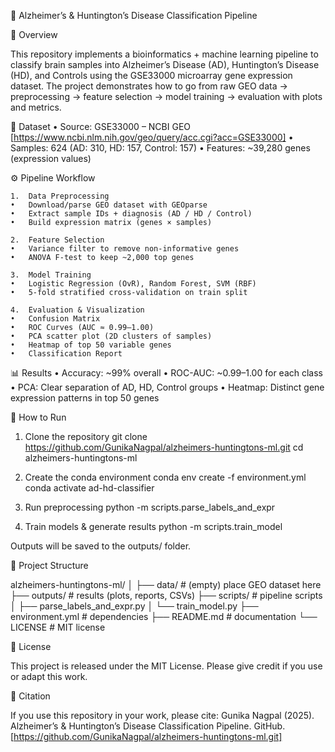 🧬 Alzheimer’s & Huntington’s Disease Classification Pipeline

📌 Overview

This repository implements a bioinformatics + machine learning pipeline to classify brain samples into Alzheimer’s Disease (AD), Huntington’s Disease (HD), and Controls using the GSE33000 microarray gene expression dataset.
The project demonstrates how to go from raw GEO data → preprocessing → feature selection → model training → evaluation with plots and metrics.


📂 Dataset
	•	Source: GSE33000 – NCBI GEO [https://www.ncbi.nlm.nih.gov/geo/query/acc.cgi?acc=GSE33000]
	•	Samples: 624 (AD: 310, HD: 157, Control: 157)
	•	Features: ~39,280 genes (expression values)


⚙ Pipeline Workflow

	1.	Data Preprocessing
	•	Download/parse GEO dataset with GEOparse
	•	Extract sample IDs + diagnosis (AD / HD / Control)
	•	Build expression matrix (genes × samples)
  
	2.	Feature Selection
	•	Variance filter to remove non-informative genes
	•	ANOVA F-test to keep ~2,000 top genes
  
	3.	Model Training
	•	Logistic Regression (OvR), Random Forest, SVM (RBF)
	•	5-fold stratified cross-validation on train split
  
	4.	Evaluation & Visualization
	•	Confusion Matrix
	•	ROC Curves (AUC ≈ 0.99–1.00)
	•	PCA scatter plot (2D clusters of samples)
	•	Heatmap of top 50 variable genes
	•	Classification Report



📊 Results
	•	Accuracy: ~99% overall
	•	ROC-AUC: ~0.99–1.00 for each class
	•	PCA: Clear separation of AD, HD, Control groups
	•	Heatmap: Distinct gene expression patterns in top 50 genes


🚀 How to Run

1. Clone the repository
git clone https://github.com/GunikaNagpal/alzheimers-huntingtons-ml.git
cd alzheimers-huntingtons-ml

2. Create the conda environment
conda env create -f environment.yml
conda activate ad-hd-classifier

3. Run preprocessing
python -m scripts.parse_labels_and_expr

4. Train models & generate results
python -m scripts.train_model

Outputs will be saved to the outputs/ folder.


📂 Project Structure

alzheimers-huntingtons-ml/
│
├── data/                 # (empty) place GEO dataset here
├── outputs/              # results (plots, reports, CSVs)
├── scripts/              # pipeline scripts
│   ├── parse_labels_and_expr.py
│   └── train_model.py
├── environment.yml       # dependencies
├── README.md             # documentation
└── LICENSE               # MIT license


📜 License

This project is released under the MIT License. Please give credit if you use or adapt this work.


📣 Citation

If you use this repository in your work, please cite:
Gunika Nagpal (2025). Alzheimer’s & Huntington’s Disease Classification Pipeline. GitHub. [https://github.com/GunikaNagpal/alzheimers-huntingtons-ml.git]

